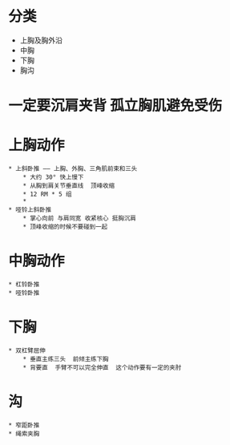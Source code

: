 # 分类
* 上胸及胸外沿
* 中胸
* 下胸
* 胸沟

# 一定要沉肩夹背 孤立胸肌避免受伤

# 上胸动作
    * 上斜卧推 —— 上胸、外胸、三角肌前束和三头
        * 大约 30° 快上慢下
        * 从胸到肩关节垂直线  顶峰收缩
        * 12 RM * 5 组
        * 
    * 哑铃上斜卧推
        * 掌心向前 与肩同宽 收紧核心 挺胸沉肩
        * 顶峰收缩的时候不要碰到一起

# 中胸动作
    * 杠铃卧推
    * 哑铃卧推

# 下胸
    * 双杠臂屈伸
        * 垂直主练三头  前倾主练下胸
        * 背要直  手臂不可以完全伸直  这个动作要有一定的夹肘

# 沟
    * 窄距卧推
    * 绳索夹胸
